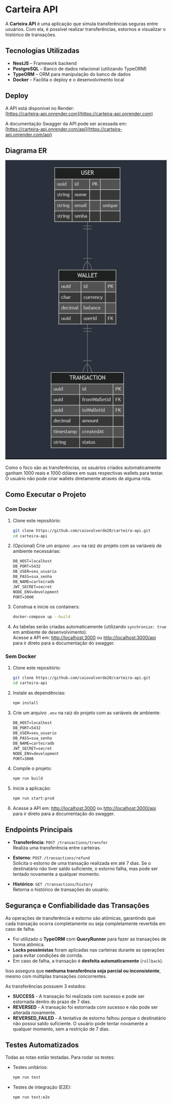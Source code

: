 # Carteira API

A **Carteira API** é uma aplicação que simula transferências seguras entre usuários. Com ela, é possível realizar transferências, estornos e visualizar o histórico de transações.

## Tecnologias Utilizadas

- **NestJS** – Framework backend
- **PostgreSQL** – Banco de dados relacional (utilizando TypeORM)
- **TypeORM** – ORM para manipulação do banco de dados
- **Docker** – Facilita o deploy e o desenvolvimento local

## Deploy

A API está disponível no Render:  
[https://carteira-api.onrender.com](https://carteira-api.onrender.com)

A documentação Swagger da API pode ser acessada em:  
[https://carteira-api.onrender.com/api](https://carteira-api.onrender.com/api)

## Diagrama ER

![Diagrama ER](./docs/ER-diagram.png)

Como o foco são as transferências, os usuários criados automaticamente ganham 1000 reais e 1000 dólares em suas respectivas wallets para testar. O usuário não pode criar wallets diretamente através de alguma rota.

## Como Executar o Projeto

### Com Docker

1. Clone este repositório:
   ```bash
   git clone https://github.com/caiovalverde20/carteira-api.git
   cd carteira-api
   ```

2. (Opcional) Crie um arquivo `.env` na raiz do projeto com as variáveis de ambiente necessárias:
   ```env
   DB_HOST=localhost
   DB_PORT=5432
   DB_USER=seu_usuario
   DB_PASS=sua_senha
   DB_NAME=carteiradb
   JWT_SECRET=secret
   NODE_ENV=development
   PORT=3000
   ```

3. Construa e inicie os containers:
   ```bash
   docker-compose up --build
   ```

4. As tabelas serão criadas automaticamente (utilizando `synchronize: true` em ambiente de desenvolvimento).  
   Acesse a API em: [http://localhost:3000](http://localhost:3000) ou [http://localhost:3000/api](http://localhost:3000/api) para ir direto para a documentação do swagger.

### Sem Docker

1. Clone este repositório:
   ```bash
   git clone https://github.com/caiovalverde20/carteira-api.git
   cd carteira-api
   ```

2. Instale as dependências:
   ```bash
   npm install
   ```

3. Crie um arquivo `.env` na raiz do projeto com as variáveis de ambiente:
   ```env
   DB_HOST=localhost
   DB_PORT=5432
   DB_USER=seu_usuario
   DB_PASS=sua_senha
   DB_NAME=carteiradb
   JWT_SECRET=secret
   NODE_ENV=development
   PORT=3000
   ```

4. Compile o projeto:
   ```bash
   npm run build
   ```

5. Inicie a aplicação:
   ```bash
   npm run start:prod
   ```

6. Acesse a API em: [http://localhost:3000](http://localhost:3000) ou [http://localhost:3000/api](http://localhost:3000/api) para ir direto para a documentação do swagger.

## Endpoints Principais

- **Transferência**: `POST /transactions/transfer`  
  Realiza uma transferência entre carteiras.

- **Estorno**: `POST /transactions/refund`  
  Solicita o estorno de uma transação realizada em até 7 dias. Se o destinatário não tiver saldo suficiente, o estorno falha, mas pode ser tentado novamente a qualquer momento.

- **Histórico**: `GET /transactions/history`  
  Retorna o histórico de transações do usuário.

## Segurança e Confiabilidade das Transações

As operações de transferência e estorno são atômicas, garantindo que cada transação ocorra completamente ou seja completamente revertida em caso de falha.

- Foi utilizado o **TypeORM** com **QueryRunner** para fazer as transações de forma atômica.  
- **Locks pessimistas** foram aplicadas nas carteiras durante as operações para evitar condições de corrida.  
- Em caso de falha, a transação é **desfeita automaticamente** (`rollback`).  

Isso assegura que **nenhuma transferência seja parcial ou inconsistente**, mesmo com múltiplas transações concorrentes.

As transferências possuem 3 estados:

- **SUCCESS** - A transação foi realizada com sucesso e pode ser estornada dentro do prazo de 7 dias.
- **REVERSED** - A transação foi estornada com sucesso e não pode ser alterada novamente.
- **REVERSED_FAILED** - A tentativa de estorno falhou porque o destinatário não possui saldo suficiente. O usuário pode tentar novamente a qualquer momento, sem a restrição de 7 dias.

## Testes Automatizados

Todas as rotas estão testadas. Para rodar os testes:

- Testes unitários:
  ```bash
  npm run test
  ```
- Testes de integração (E2E):
  ```bash
  npm run test:e2e
  ```

